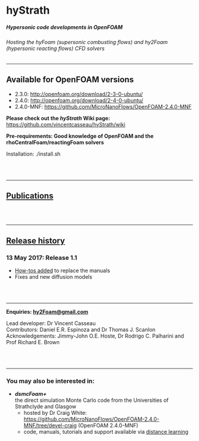 # hyStrath

##### Hypersonic code developments in OpenFOAM
###### Hosting the *hyFoam* (supersonic combusting flows) and *hy2Foam* (hypersonic reacting flows) CFD solvers

---  
## Available for OpenFOAM versions
+ 2.3.0: http://openfoam.org/download/2-3-0-ubuntu/
+ 2.4.0: http://openfoam.org/download/2-4-0-ubuntu/
+ 2.4.0-MNF: https://github.com/MicroNanoFlows/OpenFOAM-2.4.0-MNF

**Please check out the _hyStrath_ Wiki page:** https://github.com/vincentcasseau/hyStrath/wiki  

**Pre-requirements: Good knowledge of OpenFOAM and the rhoCentralFoam/reactingFoam solvers**  

Installation: ./install.sh


<div class="paragraph"><p><br>
<br></p></div>

---
## [Publications](https://github.com/vincentcasseau/hyStrath/wiki/Publications)


<div class="paragraph"><p><br>
<br></p></div>

---  
## [Release history](https://github.com/vincentcasseau/hyStrath/wiki/Release-history)  
### 13 May 2017: Release 1.1
+ [How-tos added](https://github.com/vincentcasseau/hyStrath/wiki/How-to) to replace the manuals  
+ Fixes and new diffusion models


<div class="paragraph"><p><br>
<br></p></div>

---  
**Enquiries: hy2Foam@gmail.com**

Lead developer: Dr Vincent Casseau    
Contributors: Daniel E.R. Espinoza and Dr Thomas J. Scanlon              
Acknowledgements: Jimmy-John O.E. Hoste, Dr Rodrigo C. Palharini and Prof Richard E. Brown       


<div class="paragraph"><p><br>
<br></p></div>

---  
### You may also be interested in:  
+ **_dsmcFoam+_**  
the direct simulation Monte Carlo code from the Universities of Strathclyde and Glasgow
  - hosted by Dr Craig White: https://github.com/MicroNanoFlows/OpenFOAM-2.4.0-MNF/tree/devel-craig (OpenFOAM 2.4.0-MNF)  
  - code, manuals, tutorials and support available via [distance learning](http://onlineshop.strath.ac.uk/product-catalogue/engineering-faculty/mechanical-aerospace-engineering/courses/direct-simulation-monte-carlo-dsmc-distance-learning-course)
  


